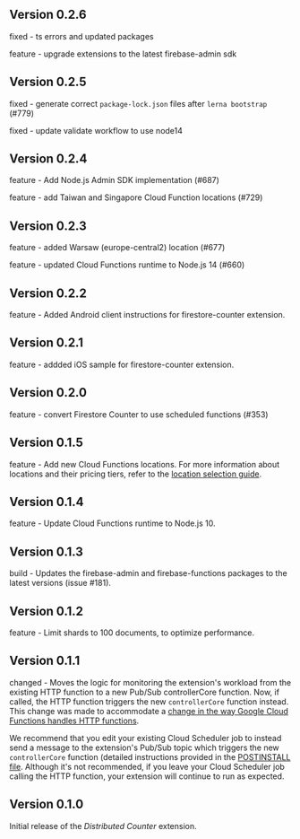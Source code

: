## Version 0.2.6

fixed - ts errors and updated packages

feature - upgrade extensions to the latest firebase-admin sdk

## Version 0.2.5

fixed - generate correct `package-lock.json` files after `lerna bootstrap` (#779)

fixed - update validate workflow to use node14

## Version 0.2.4

feature - Add Node.js Admin SDK implementation (#687)

feature - add Taiwan and Singapore Cloud Function locations (#729)

## Version 0.2.3

feature - added Warsaw (europe-central2) location (#677)

feature - updated Cloud Functions runtime to Node.js 14 (#660)

## Version 0.2.2

feature - Added Android client instructions for firestore-counter extension.

## Version 0.2.1

feature - addded iOS sample for firestore-counter extension.

## Version 0.2.0

feature - convert Firestore Counter to use scheduled functions (#353)

## Version 0.1.5

feature - Add new Cloud Functions locations. For more information about locations and their pricing tiers, refer to the [location selection guide](https://firebase.google.com/docs/functions/locations).

## Version 0.1.4

feature - Update Cloud Functions runtime to Node.js 10.

## Version 0.1.3

build - Updates the firebase-admin and firebase-functions packages to the latest versions (issue #181).

## Version 0.1.2

feature - Limit shards to 100 documents, to optimize performance.

## Version 0.1.1

changed - Moves the logic for monitoring the extension's workload from the existing HTTP function to a new Pub/Sub controllerCore function. Now, if called, the HTTP function triggers the new `controllerCore` function instead. This change was made to accommodate a [change in the way Google Cloud Functions handles HTTP functions](https://cloud.google.com/functions/docs/securing/managing-access#allowing_unauthenticated_function_invocation).

We recommend that you edit your existing Cloud Scheduler job to instead send a message to the extension's Pub/Sub topic which triggers the new `controllerCore` function (detailed instructions provided in the [POSTINSTALL file](https://github.com/firebase/extensions/blob/master/firestore-counter/POSTINSTALL.md#set-up-a-cloud-scheduler-job). Although it's not recommended, if you leave your Cloud Scheduler job calling the HTTP function, your extension will continue to run as expected.

## Version 0.1.0

Initial release of the _Distributed Counter_ extension.

